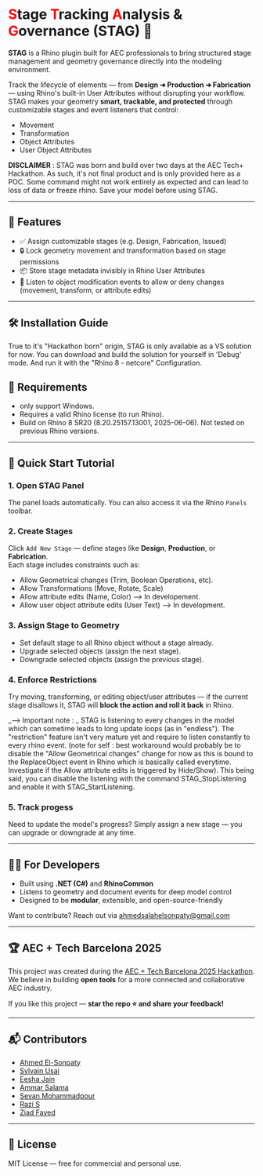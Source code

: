 # <span style="color:red">S</span>tage <span style="color:red">T</span>racking <span style="color:red">A</span>nalysis & <span style="color:red">G</span>overnance (STAG) 🦌

**STAG** is a Rhino plugin built for AEC professionals to bring structured stage management and geometry governance directly into the modeling environment.

Track the lifecycle of elements — from **Design ➜ Production ➜ Fabrication** — using Rhino's built-in User Attributes without disrupting your workflow. STAG makes your geometry **smart, trackable, and protected** through customizable stages and event listeners that control:

- Movement  
- Transformation  
- Object Attributes  
- User Object Attributes

**DISCLAIMER** : STAG was born and build over two days at the AEC Tech+ Hackathon. As such, it's not final product and is only provided here as a POC. 
Some command might not work entirely as expected and can lead to loss of data or freeze rhino. Save your model before using STAG.

---

## 🚀 Features

- ✅ Assign customizable stages (e.g. Design, Fabrication, Issued)
- 🔒 Lock geometry movement and transformation based on stage permissions
- 📦 Store stage metadata invisibly in Rhino User Attributes
- 🔁 Listen to object modification events to allow or deny changes (movement, transform, or attribute edits)

---

## 🛠️ Installation Guide

True to it's "Hackathon born" origin, STAG is only available as a VS solution for now. 
You can download and build the solution for yourself in 'Debug' mode. And run it with the "Rhino 8 - netcore" Configuration. 

## 🦺 Requirements 

- only support Windows.
- Requires a valid Rhino license (to run Rhino).
- Build on Rhino 8 SR20 (8.20.25157.13001, 2025-06-06). Not tested on previous Rhino versions.
  
---

## 🧪 Quick Start Tutorial

### 1. Open STAG Panel  
The panel loads automatically. You can also access it via the Rhino `Panels` toolbar.

### 2. Create Stages  
Click `Add New Stage` — define stages like **Design**, **Production**, or **Fabrication**.  
Each stage includes constraints such as:
- Allow Geometrical changes (Trim, Boolean Operations, etc).
- Allow Transformations (Move, Rotate, Scale)
- Allow attribute edits (Name, Color) --> In developement. 
- Allow user object attribute edits (User Text) --> In development.

### 3. Assign Stage to Geometry  
* Set default stage to all Rhino object without a stage already.
* Upgrade selected objects (assign the next stage).
* Downgrade selected objects (assign the previous stage).

### 4. Enforce Restrictions  
Try moving, transforming, or editing object/user attributes — if the current stage disallows it, STAG will **block the action and roll it back** in Rhino.  

_--> Important note : _
STAG is listening to every changes in the model which can sometime leads to long update loops (as in "endless"). The "restriction" feature isn't very mature yet and require to listen constantly to every rhino event. 
(note for self : best workaround would probably be to disable the "Allow Geometrical changes" change for now as this is bound to the ReplaceObject event in Rhino which is basically called everytime. Investigate if the Allow attribute edits is triggered by Hide/Show). 
This being said, you can disable the listening with the command STAG_StopListening and enable it with STAG_StartListening.

### 5. Track progess
Need to update the model's progress? Simply assign a new stage — you can upgrade or downgrade at any time.

---

## 👨‍💻 For Developers

- Built using **.NET (C#)** and **RhinoCommon**
- Listens to geometry and document events for deep model control
- Designed to be **modular**, extensible, and open-source-friendly

Want to contribute? Reach out via [ahmedsalahelsonpaty@gmail.com](mailto:ahmedsalahelsonpaty@gmail.com)

---

## 🏆 AEC + Tech Barcelona 2025

This project was created during the [AEC + Tech Barcelona 2025 Hackathon](https://www.aectech.us/aectech-barcelona).  
We believe in building **open tools** for a more connected and collaborative AEC industry.

If you like this project — **star the repo ⭐ and share your feedback!**

---

## 📬 Contributors

- [Ahmed El-Sonpaty](https://github.com/EL-Sonpaty)  
- [Sylvain Usai](https://github.com/usai-sylvain)  
- [Eesha Jain](https://github.com/eesha-on-jupiter)  
- [Ammar Salama](https://github.com/amabedsalama)  
- [Sevan Mohammadpour](https://github.com/sewanmp)  
- [Razi S](https://github.com/RaziS15)  
- [Ziad Fayed](https://github.com/ZiadFayed)  

---

## 📄 License

MIT License — free for commercial and personal use.
